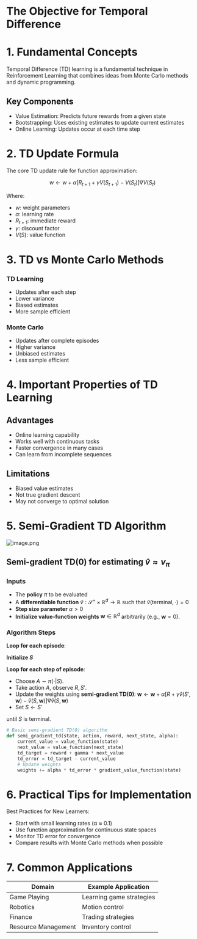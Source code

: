 # The Objective for Temporal Difference

# 1. Fundamental Concepts

Temporal Difference (TD) learning is a fundamental technique in Reinforcement Learning that combines ideas from Monte Carlo methods and dynamic programming.

## Key Components

- Value Estimation: Predicts future rewards from a given state
- Bootstrapping: Uses existing estimates to update current estimates
- Online Learning: Updates occur at each time step

# 2. TD Update Formula

<aside>
The core TD update rule for function approximation:

</aside>

$$
w ← w + α[R_{t+1} + γV(S_{t+1}) - V(S_t)]∇V(S_t)
$$

Where:

- $w$: weight parameters
- $α$: learning rate
- $R_{t+1}$: immediate reward
- $γ$: discount factor
- $V(S)$: value function

# 3. TD vs Monte Carlo Methods

### TD Learning

- Updates after each step
- Lower variance
- Biased estimates
- More sample efficient

### Monte Carlo

- Updates after complete episodes
- Higher variance
- Unbiased estimates
- Less sample efficient

# 4. Important Properties of TD Learning

## Advantages

- Online learning capability
- Works well with continuous tasks
- Faster convergence in many cases
- Can learn from incomplete sequences

## Limitations

- Biased value estimates
- Not true gradient descent
- May not converge to optimal solution

# 5. Semi-Gradient TD Algorithm

![image.png](The%20Objective%20for%20Temporal%20Difference%20216dd3d90e73819b877bc51f9bb7c79e/image.png)

## Semi-gradient TD(0) for estimating $\hat{v} \approx v_{\pi}$

### Inputs

- The **policy** $\pi$ to be evaluated
- A **differentiable function** $\hat{v} : \mathcal{S}^+ \times \mathbb{R}^d \to \mathbb{R}$ such that $\hat{v}(\text{terminal}, \cdot) = 0$
- **Step size parameter** $\alpha > 0$
- **Initialize value-function weights** $\mathbf{w} \in \mathbb{R}^d$ arbitrarily (e.g., $\mathbf{w} = 0$).

### Algorithm Steps

**Loop for each episode**:

**Initialize $S$**

**Loop for each step of episode**:

- Choose $A \sim \pi(\cdot | S)$.
- Take action $A$, observe $R, S'$.
- Update the weights using **semi-gradient TD(0)**:
$\mathbf{w} \gets \mathbf{w} + \alpha [R + \gamma \hat{v}(S', \mathbf{w}) - \hat{v}(S, \mathbf{w})] \nabla \hat{v}(S, \mathbf{w})$
- Set $S \gets S'$

until $S$ is terminal.

```python
# Basic semi-gradient TD(0) algorithm
def semi_gradient_td(state, action, reward, next_state, alpha):
    current_value = value_function(state)
    next_value = value_function(next_state)
    td_target = reward + gamma * next_value
    td_error = td_target - current_value
    # Update weights
    weights += alpha * td_error * gradient_value_function(state)
```

# 6. Practical Tips for Implementation

<aside>
Best Practices for New Learners:

</aside>

- Start with small learning rates (α ≈ 0.1)
- Use function approximation for continuous state spaces
- Monitor TD error for convergence
- Compare results with Monte Carlo methods when possible

# 7. Common Applications

| **Domain** | **Example Application** |
| --- | --- |
| Game Playing | Learning game strategies |
| Robotics | Motion control |
| Finance | Trading strategies |
| Resource Management | Inventory control |